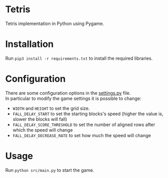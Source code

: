 # Tetris
Tetris implementation in Python using Pygame.

# Installation
Run ```pip3 install -r requirements.txt``` to install the required libraries.

# Configuration
There are some configuration options in the [settings.py](src/settings.py) file.\
In particular to modify the game settings it is possible to change:
 - ```WIDTH``` and ```HEIGHT``` to set the grid size.
 - ```FALL_DELAY_START``` to set the starting blocks's speed (higher the value is, slower the blocks will fall)
 - ```FALL_DELAY_SCORE_THRESHOLD``` to set the number of aligned rows after which the speed will change
 - ```FALL_DELAY_DECREASE_RATE``` to set how much the speed will change


# Usage
Run ```python src/main.py``` to start the game.
